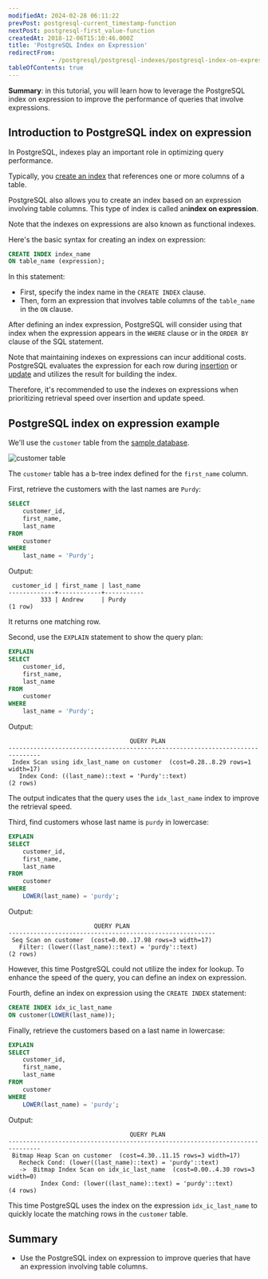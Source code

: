 ```yaml
---
modifiedAt: 2024-02-28 06:11:22
prevPost: postgresql-current_timestamp-function
nextPost: postgresql-first_value-function
createdAt: 2018-12-06T15:10:46.000Z
title: 'PostgreSQL Index on Expression'
redirectFrom: 
            - /postgresql/postgresql-indexes/postgresql-index-on-expression
tableOfContents: true
---
```


**Summary**: in this tutorial, you will learn how to leverage the PostgreSQL index on expression to improve the performance of queries that involve expressions.

## Introduction to PostgreSQL index on expression

In PostgreSQL, indexes play an important role in optimizing query performance.

Typically, you [create an index](/postgresql/postgresql-indexes/postgresql-create-index) that references one or more columns of a table.

PostgreSQL also allows you to create an index based on an expression involving table columns. This type of index is called an**index on expression**.

Note that the indexes on expressions are also known as functional indexes.

Here's the basic syntax for creating an index on expression:

```sql
CREATE INDEX index_name
ON table_name (expression);
```

In this statement:

- First, specify the index name in the `CREATE INDEX` clause.
- Then, form an expression that involves table columns of the `table_name` in the `ON` clause.

After defining an index expression, PostgreSQL will consider using that index when the expression appears in the `WHERE` clause or in the `ORDER BY` clause of the SQL statement.

Note that maintaining indexes on expressions can incur additional costs. PostgreSQL evaluates the expression for each row during [insertion](/postgresql/postgresql-insert) or [update](/postgresql/postgresql-tutorial/postgresql-update) and utilizes the result for building the index.

Therefore, it's recommended to use the indexes on expressions when prioritizing retrieval speed over insertion and update speed.

## PostgreSQL index on expression example

We'll use the `customer` table from the [sample database](/postgresql/postgresql-getting-started/postgresql-sample-database).

![customer table](/postgresqltutorial_data/customer-table.png)

The `customer` table has a b-tree index defined for the `first_name` column.

First, retrieve the customers with the last names are `Purdy`:

```sql
SELECT
    customer_id,
    first_name,
    last_name
FROM
    customer
WHERE
    last_name = 'Purdy';
```

Output:

```
 customer_id | first_name | last_name
-------------+------------+-----------
         333 | Andrew     | Purdy
(1 row)
```

It returns one matching row.

Second, use the `EXPLAIN` statement to show the query plan:

```sql
EXPLAIN
SELECT
    customer_id,
    first_name,
    last_name
FROM
    customer
WHERE
    last_name = 'Purdy';
```

Output:

```
                                  QUERY PLAN
-------------------------------------------------------------------------------
 Index Scan using idx_last_name on customer  (cost=0.28..8.29 rows=1 width=17)
   Index Cond: ((last_name)::text = 'Purdy'::text)
(2 rows)
```

The output indicates that the query uses the `idx_last_name` index to improve the retrieval speed.

Third, find customers whose last name is `purdy` in lowercase:

```sql
EXPLAIN
SELECT
    customer_id,
    first_name,
    last_name
FROM
    customer
WHERE
    LOWER(last_name) = 'purdy';
```

Output:

```
                        QUERY PLAN
----------------------------------------------------------
 Seq Scan on customer  (cost=0.00..17.98 rows=3 width=17)
   Filter: (lower((last_name)::text) = 'purdy'::text)
(2 rows)
```

However, this time PostgreSQL could not utilize the index for lookup. To enhance the speed of the query, you can define an index on expression.

Fourth, define an index on expression using the `CREATE INDEX` statement:

```sql
CREATE INDEX idx_ic_last_name
ON customer(LOWER(last_name));
```

Finally, retrieve the customers based on a last name in lowercase:

```sql
EXPLAIN
SELECT
    customer_id,
    first_name,
    last_name
FROM
    customer
WHERE
    LOWER(last_name) = 'purdy';
```

Output:

```
                                  QUERY PLAN
-------------------------------------------------------------------------------
 Bitmap Heap Scan on customer  (cost=4.30..11.15 rows=3 width=17)
   Recheck Cond: (lower((last_name)::text) = 'purdy'::text)
   ->  Bitmap Index Scan on idx_ic_last_name  (cost=0.00..4.30 rows=3 width=0)
         Index Cond: (lower((last_name)::text) = 'purdy'::text)
(4 rows)
```

This time PostgreSQL uses the index on the expression `idx_ic_last_name` to quickly locate the matching rows in the `customer` table.

## Summary

- Use the PostgreSQL index on expression to improve queries that have an expression involving table columns.
